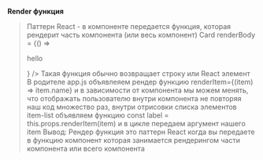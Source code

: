**Render функция**
>Паттерн React - в компоненте передается функция, которая рендерит часть компонента (или весь компонент)
>Card renderBody = {() => <p>hello </p>} />
>Такая функция обычно возвращает строку или React элемент
 В родителе app.js объявлеяем рендер функцию renderItem={(item) => item.name} и в зависимости от компонента мы можем менять, что отображать пользователю внутри компонента не повторяя наш код множество раз, внутри отрисовки списка элементов item-list объявляем функцию const label = this.props.renderItem(item) и в цикле передаем аргумент нашего item
Вывод: Рендер функция это паттерн React когда вы передаете в функцию компонент которая занимается рендерингом части компонента или всего компонента